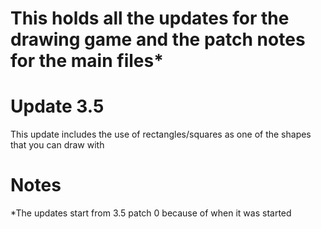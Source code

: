 # This holds all the updates for the drawing game and the patch notes for the main files*
# Update 3.5
This update includes the use of rectangles/squares as one of the shapes that you can draw with 
# Notes
*The updates start from 3.5 patch 0 because of when it was started